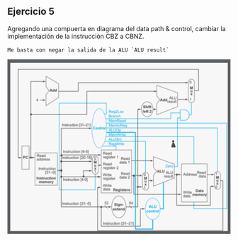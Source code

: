 ## Ejercicio 5
Agregando una compuerta en diagrama del data path & control, cambiar la implementación de la instrucción CBZ a CBNZ.
```
Me basta con negar la salida de la ALU `ALU result`
```
![Simple datapath with the control unit](./assets/ej05.svg)